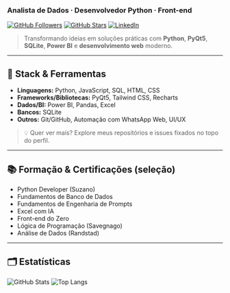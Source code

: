 ### Analista de Dados · Desenvolvedor Python · Front-end

[![GitHub Followers](https://img.shields.io/github/followers/rondineley?label=Seguidores\&style=flat)](https://github.com/rondineley)
[![GitHub Stars](https://img.shields.io/github/stars/rondineley?affiliations=OWNER%2CCOLLABORATOR\&style=flat)](https://github.com/rondineley)
[![LinkedIn](https://img.shields.io/badge/LinkedIn-Rondinele%20Patr%C3%ADcio-blue?logo=linkedin\&logoColor=white)](https://www.linkedin.com/in/rondinele-patr%C3%ADcio-mamede-80bb75289/)

> Transformando ideias em soluções práticas com **Python**, **PyQt5**, **SQLite**, **Power BI** e **desenvolvimento web** moderno.

---

## 🧰 Stack & Ferramentas

* **Linguagens:** Python, JavaScript, SQL, HTML, CSS
* **Frameworks/Bibliotecas:** PyQt5, Tailwind CSS, Recharts
* **Dados/BI:** Power BI, Pandas, Excel
* **Bancos:** SQLite
* **Outros:** Git/GitHub, Automação com WhatsApp Web, UI/UX


> 💡 Quer ver mais? Explore meus repositórios e issues fixados no topo do perfil.

---

## 📚 Formação & Certificações (seleção)

* Python Developer (Suzano)
* Fundamentos de Banco de Dados
* Fundamentos de Engenharia de Prompts
* Excel com IA
* Front-end do Zero
* Lógica de Programação (Savegnago)
* Análise de Dados (Randstad)

---

## 🗂️ Estatísticas

![GitHub Stats](https://github-readme-stats.vercel.app/api?username=rondineley\&show_icons=true\&hide_title=true)
![Top Langs](https://github-readme-stats.vercel.app/api/top-langs/?username=rondineley\&layout=compact)

